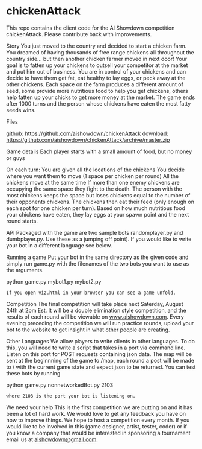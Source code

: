 chickenAttack
=============
This repo contains the client code for the AI Showdown competition chickenAttack.  Please contribute back with improvements.

Story
    You just moved to the country and decided to start a chicken farm.  You dreamed of having thousands of free range chickens all throughout the country side... but then another chicken farmer moved in next door!  Your goal is to fatten up your chickens to outsell your competitor at the market and put him out of business.  You are in control of your chickens and can decide to have them get fat, eat healthy to lay eggs, or peck away at the other chickens.  Each space on the farm produces a different amount of seed, some provide more nutritious food to help you get chickens, others help fatten up your chicks to get more money at the market.  The game ends after 1000 turns and the person whose chickens have eaten the most fatty seeds wins.

Files

github: https://github.com/aishowdown/chickenAttack
download: https://github.com/aishowdown/chickenAttack/archive/master.zip

Game details
    Each player starts with a small amount of food, but no money or guys

On each turn:
    You are given all the locations of the chickens
    You decide where you want them to move (1 space per chicken per round)
    All the chickens move at the same time
    If more than one enemy chickens are occupying the same space they fight to the death.  The person with the most chickens keeps the space but loses chickens equal to the number of their opponents chickens.
    The chickens then eat their feed (only enough on each spot for one chicken per turn).
    Based on how much nutritious food your chickens have eaten, they lay eggs at your spawn point and the next round starts.

API
    Packaged with the game are two sample bots randomplayer.py and dumbplayer.py.  Use these as a jumping off point).  If you would like to write your bot in a different language see below.

Running a game
    Put your bot in the same directory as the given code and simply run game.py with the filenames of the two bots you want to use as the arguments.

python game.py mybot1.py mybot2.py

    If you open viz.html in your browser you can see a game unfold.

Competition
    The final competition will take place next Saterday, August 24th at 2pm Est.  It will be a double elimination style competition, and the results of each round will be viewable on www.aishowdown.com.  Every evening preceding the competition we will run practice rounds, upload your bot to the website to get insight in what other people are creating.


Other Languages
    We allow players to write clients in other languages.  To do this, you will need to write a script that takes in a port via command line.  Listen on this port for POST requests containing json data.  The map will be sent at the beginnning of the game to /map,  each round a post will be made to / with the current game state and expect json to be returned.  You can test these bots by running

python game.py nonnetworkedBot.py 2103

    where 2103 is the port your bot is listening on.


We need your help
    This is the first competition we are putting on and it has been a lot of hard work.  We would love to get any feedback you have on how to improve things.  We hope to host a competition every month.  If you would like to be involved in this (game designer, artist, tester, coder) or if you know a company that would be interested in sponsoring a tournament email us at aishowdown@gmail.com.






